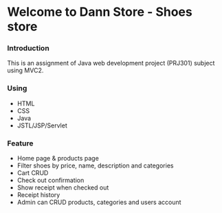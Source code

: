 <h1>Welcome to Dann Store - Shoes store</h1>

<h3>Introduction</h3>
This is an assignment of Java web development project (PRJ301) subject using MVC2.

<h3>Using</h3>
<ul>
  <li>HTML</li>
  <li>CSS</li>
  <li>Java</li>
  <li>JSTL/JSP/Servlet</li>
</ul>

<h3>Feature</h3>
<ul>
  <li>Home page & products page</li>
  <li>Filter shoes by price, name, description and categories</li>
  <li>Cart CRUD</li>
  <li>Check out confirmation</li>
  <li>Show receipt when checked out</li>
  <li>Receipt history</li>
  <li>Admin can CRUD products, categories and users account</li>
</ul>
